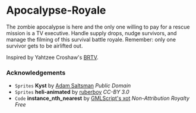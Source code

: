 # Apocalypse-Royale
The zombie apocalypse is here and the only one willing to pay for a rescue mission is a TV executive. Handle supply drops, nudge survivors, and manage the filming of this survival battle royale. Remember: only one survivor gets to be airlifted out.


Inspired by Yahtzee Croshaw's [BRTV](https://yzcroshaw.itch.io/brtv).

### Acknowledgements
- `Sprites` **Kyst** by [Adam Saltsman](https://adamatomic.itch.io/kyst) *Public Domain*
- `Sprites` **heli-animated** by [ruberboy](https://opengameart.org/content/heli-animated) *CC-BY 3.0*
- `Code` **instance_nth_nearest** by [GMLScript's xot](https://www.gmlscripts.com/script/instance_nth_nearest) *Non-Attribution Royalty Free*
